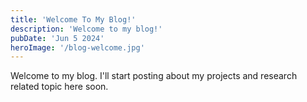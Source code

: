 ```yaml
---
title: 'Welcome To My Blog!'
description: 'Welcome to my blog!'
pubDate: 'Jun 5 2024'
heroImage: '/blog-welcome.jpg'
---
```


Welcome to my blog. I'll start posting about my projects and research related topic here soon.


